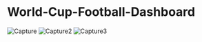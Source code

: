 # World-Cup-Football-Dashboard
![Capture](https://user-images.githubusercontent.com/107611294/197387969-c7c4985e-954c-4924-957d-253b35c2658b.JPG)
![Capture2](https://user-images.githubusercontent.com/107611294/197387973-1b2555b1-1aba-4dbc-9b4e-cb93f093b780.JPG)
![Capture3](https://user-images.githubusercontent.com/107611294/197387975-08a1ab79-bed6-4081-98ac-7f52599965f3.JPG)
